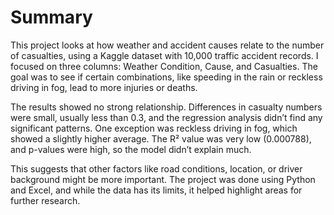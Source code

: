 # Summary

This project looks at how weather and accident causes relate to the number of casualties, using a Kaggle dataset with 10,000 traffic accident records. I focused on three columns: Weather Condition, Cause, and Casualties. The goal was to see if certain combinations, like speeding in the rain or reckless driving in fog, lead to more injuries or deaths.

The results showed no strong relationship. Differences in casualty numbers were small, usually less than 0.3, and the regression analysis didn’t find any significant patterns. One exception was reckless driving in fog, which showed a slightly higher average. The R² value was very low (0.000788), and p-values were high, so the model didn’t explain much.

This suggests that other factors like road conditions, location, or driver background might be more important. The project was done using Python and Excel, and while the data has its limits, it helped highlight areas for further research.

